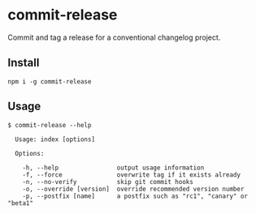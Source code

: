 # commit-release

Commit and tag a release for a conventional changelog project.

## Install

```shell
npm i -g commit-release
```

## Usage

```shell
$ commit-release --help

  Usage: index [options]

  Options:

    -h, --help                output usage information
    -f, --force               overwrite tag if it exists already
    -n, --no-verify           skip git commit hooks
    -o, --override [version]  override recommended version number
    -p, --postfix [name]      a postfix such as "rc1", "canary" or "beta1"
```
